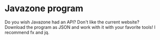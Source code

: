 
# Javazone program

Do you wish Javazone had an API? Don't like the current website? Download the program as JSON and work with it with your favorite tools! I recommend fx and jq.
